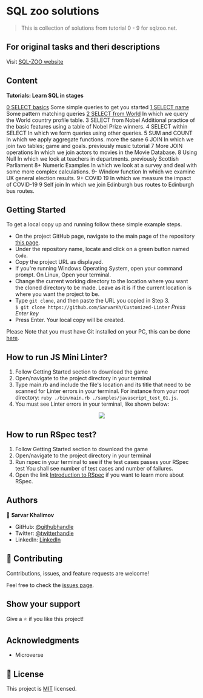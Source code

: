 # SQL zoo solutions 
> This is collection of solutions from tutorial 0 - 9 for sqlzoo.net.

## For original tasks and theri descriptions
Visit [SQL-ZOO website](https://sqlzoo.net/wiki/SQL_Tutorial)

## Content
**Tutorials: Learn SQL in stages**

[0 SELECT basics](https://github.com/SarvarKh/SQL-Zoo/blob/development/tutorial00.sql)
    Some simple queries to get you started
[1 SELECT name](https://github.com/SarvarKh/SQL-Zoo/blob/development/tutorial01.sql)
    Some pattern matching queries
[2 SELECT from World]()
    In which we query the World country profile table.
3 SELECT from Nobel
    Additional practice of the basic features using a table of Nobel Prize winners.
4 SELECT within SELECT
    In which we form queries using other queries.
5 SUM and COUNT
    In which we apply aggregate functions. more the same
6 JOIN
    In which we join two tables; game and goals. previously music tutorial
7 More JOIN operations
    In which we join actors to movies in the Movie Database.
8 Using Null
    In which we look at teachers in departments. previously Scottish Parliament
8+ Numeric Examples
    In which we look at a survey and deal with some more complex calculations.
9- Window function
    In which we examine UK general election results.
9+ COVID 19
    In which we measure the impact of COVID-19
9 Self join
    In which we join Edinburgh bus routes to Edinburgh bus routes.

## Getting Started

To get a local copy up and running follow these simple example steps.

- On the project GitHub page, navigate to the main page of the repository [this page](https://github.com/SarvarKh/Customized-Linter).
- Under the repository name, locate and click on a green button named `Code`.
- Copy the project URL as displayed.
- If you're running Windows Operating System, open your command prompt. On Linux, Open your terminal.
- Change the current working directory to the location where you want the cloned directory to be made. Leave as it is if the current location is where you want the project to be.
- Type `git clone`, and then paste the URL you copied in Step 3.<br>
  `$ git clone https://github.com/SarvarKh/Customized-Linter` <em>Press Enter key</em><br>
- Press Enter. Your local copy will be created.

Please Note that you must have Git installed on your PC, this can be done [here](https://gist.github.com/derhuerst/1b15ff4652a867391f03).

## How to run JS Mini Linter?

1. Follow Getting Started section to download the game
2. Open/navigate to the project directory in your terminal
3. Type main.rb and include the file's location and its title that need to be scanned for Linter errors in your terminal.
For instance from your root directory: `ruby ./bin/main.rb ./samples/javascript_test_01.js`.
4. You must see Linter errors in your terminal, like shown below:

<div align="center">
  <img src="capture.png?raw=true"/>
</div>

## How to run RSpec test?

1. Follow Getting Started section to download the game
2. Open/navigate to the project directory in your terminal
3. Run rspec in your terminal to see if the test cases passes your RSpec test
You shall see number of test cases and number of failures.
4. Open the link [Introduction to RSpec](https://www.theodinproject.com/courses/ruby-programming/lessons/introduction-to-rspec) if you want to learn more about RSpec.

## Authors

👤 **Sarvar Khalimov**

- GitHub: [@githubhandle](https://github.com/SarvarKh)
- Twitter: [@twitterhandle](https://twitter.com/KhalimovSarvar)
- LinkedIn: [LinkedIn](https://www.linkedin.com/in/sarvar-khalimov/)

## 🤝 Contributing

Contributions, issues, and feature requests are welcome!

Feel free to check the [issues page](https://github.com/SarvarKh/Customized-Linter/issues).

## Show your support

Give a ⭐️ if you like this project!

## Acknowledgments

- Microverse

## 📝 License

This project is [MIT](https://en.wikipedia.org/wiki/MIT_License) licensed.
